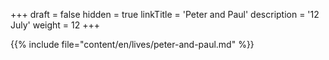 +++
draft = false
hidden = true
linkTitle = 'Peter and Paul'
description = '12 July'
weight = 12
+++

{{% include file="content/en/lives/peter-and-paul.md" %}}
